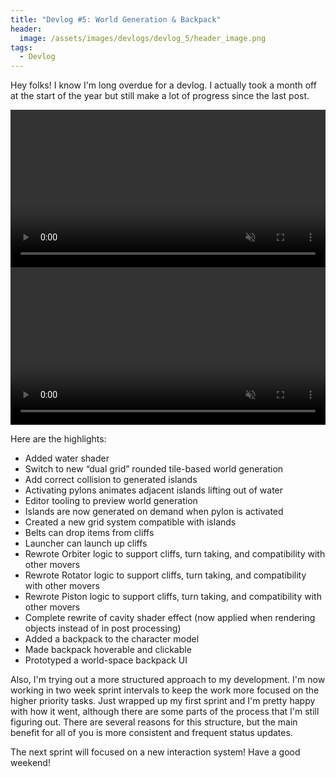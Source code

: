 ```yaml
---
title: "Devlog #5: World Generation & Backpack"
header: 
  image: /assets/images/devlogs/devlog_5/header_image.png
tags:
  - Devlog
---
```


Hey folks! I know I'm long overdue for a devlog. I actually took a month off at the start of the year but still make a lot of progress since the last post.

<video width="100%" autoplay="autoplay" loop="true" muted>
  <source src="https://i.imgur.com/m2p8yk9.mp4" type="video/mp4" />
</video>

<video width="100%" autoplay="autoplay" loop="true" muted>
  <source src="https://i.imgur.com/Dgc0ONN.mp4" type="video/mp4" />
</video>

Here are the highlights:
- Added water shader
- Switch to new “dual grid” rounded tile-based world generation
- Add correct collision to generated islands
- Activating pylons animates adjacent islands lifting out of water
- Editor tooling to preview world generation
- Islands are now generated on demand when pylon is activated
- Created a new grid system compatible with islands
- Belts can drop items from cliffs
- Launcher can launch up cliffs
- Rewrote Orbiter logic to support cliffs, turn taking, and compatibility with other movers
- Rewrote Rotator logic to support cliffs, turn taking, and compatibility with other movers
- Rewrote Piston logic to support cliffs, turn taking, and compatibility with other movers
- Complete rewrite of cavity shader effect (now applied when rendering objects instead of in post processing)
- Added a backpack to the character model
- Made backpack hoverable and clickable
- Prototyped a world-space backpack UI

Also, I'm trying out a more structured approach to my development. I'm now working in two week sprint intervals to keep the work more focused on the higher priority tasks. Just wrapped up my first sprint and I'm pretty happy with how it went, although there are some parts of the process that I'm still figuring out. There are several reasons for this structure, but the main benefit for all of you is more consistent and frequent status updates. 

The next sprint will focused on a new interaction system! Have a good weekend! 
